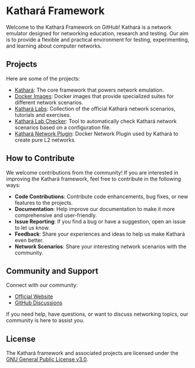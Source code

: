 # Kathará Framework

Welcome to the Kathará Framework on GitHub! Kathará is a network emulator designed for networking education, research and testing. Our aim is to provide a flexible and practical environment for testing, experimenting, and learning about computer networks.

## Projects

Here are some of the projects:

- [Kathará](https://github.com/KatharaFramework/Kathara): The core framework that powers network emulation.
- [Docker Images](https://github.com/KatharaFramework/Docker-Images): Docker images that provide specialized suites for different network scenarios.
- [Kathará Labs](https://github.com/KatharaFramework/Kathara-Labs): Collection of the official Kathará network scenarios, tutorials and exercises.
- [Kathará Lab Checker](https://github.com/KatharaFramework/kathara-lab-checker): Tool to automatically check Kathará network scenarios based on a configuration file. 
- [Kathará Network Plugin](https://github.com/KatharaFramework/NetworkPlugin): Docker Network Plugin used by Kathará to create pure L2 networks. 

## How to Contribute

We welcome contributions from the community! If you are interested in improving the Kathará framework, feel free to contribute in the following ways:

- **Code Contributions**: Contribute code enhancements, bug fixes, or new features to the projects.
- **Documentation**: Help improve our documentation to make it more comprehensive and user-friendly.
- **Issue Reporting**: If you find a bug or have a suggestion, open an issue to let us know.
- **Feedback**: Share your experiences and ideas to help us make Kathará even better.
- **Network Scenarios**: Share your interesting network scenarios with the community.

## Community and Support

Connect with our community:

- [Official Website](https://www.kathara.org/)
- [GitHub Discussions](https://github.com/KatharaFramework/Kathara/discussions)

If you need help, have questions, or want to discuss networking topics, our community is here to assist you.

## License

The Kathará framework and associated projects are licensed under the [GNU General Public License v3.0](https://github.com/KatharaFramework/Kathara/blob/main/LICENSE).


